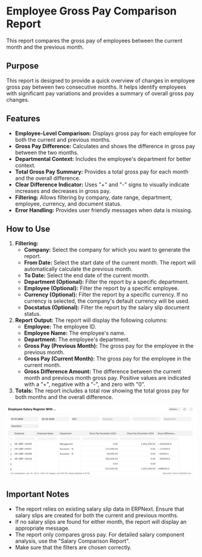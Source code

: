 # Employee Gross Pay Comparison Report

This report compares the gross pay of employees between the current month and the previous month.

## Purpose

This report is designed to provide a quick overview of changes in employee gross pay between two consecutive months. It helps identify employees with significant pay variations and provides a summary of overall gross pay changes.

## Features

* **Employee-Level Comparison:** Displays gross pay for each employee for both the current and previous months.
* **Gross Pay Difference:** Calculates and shows the difference in gross pay between the two months.
* **Departmental Context:** Includes the employee's department for better context.
* **Total Gross Pay Summary:** Provides a total gross pay for each month and the overall difference.
* **Clear Difference Indicator:** Uses "+" and "-" signs to visually indicate increases and decreases in gross pay.
* **Filtering:** Allows filtering by company, date range, department, employee, currency, and document status.
* **Error Handling:** Provides user friendly messages when data is missing.

## How to Use

1.  **Filtering:**
    * **Company:** Select the company for which you want to generate the report.
    * **From Date:** Select the start date of the current month. The report will automatically calculate the previous month.
    * **To Date:** Select the end date of the current month.
    * **Department (Optional):** Filter the report by a specific department.
    * **Employee (Optional):** Filter the report by a specific employee.
    * **Currency (Optional):** Filter the report by a specific currency. If no currency is selected, the company's default currency will be used.
    * **Docstatus (Optional):** Filter the report by the salary slip document status.
2.  **Report Output:** The report will display the following columns:
    * **Employee:** The employee ID.
    * **Employee Name:** The employee's name.
    * **Department:** The employee's department.
    * **Gross Pay (Previous Month):** The gross pay for the employee in the previous month.
    * **Gross Pay (Current Month):** The gross pay for the employee in the current month.
    * **Gross Difference Amount:** The difference between the current month and previous month gross pay. Positive values are indicated with a "+", negative with a "-", and zero with "0".
4.  **Totals:** The report includes a total row showing the total gross pay for both months and the overall difference.

![Employee Salary Register](../images/employee_salary_register.png)

## Important Notes

* The report relies on existing salary slip data in ERPNext. Ensure that salary slips are created for both the current and previous months.
* If no salary slips are found for either month, the report will display an appropriate message.
* The report only compares gross pay. For detailed salary component analysis, use the "Salary Comparison Report".
* Make sure that the filters are chosen correctly.
